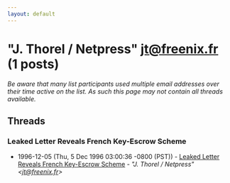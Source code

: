 ```yaml
---
layout: default
---
```


# "J. Thorel / Netpress" <jt@freenix.fr> (1 posts)

_Be aware that many list participants used multiple email addresses over their time active on the list. As such this page may not contain all threads available._

## Threads

### Leaked Letter Reveals French Key-Escrow Scheme
+ 1996-12-05 (Thu, 5 Dec 1996 03:00:36 -0800 (PST)) - [Leaked Letter Reveals French Key-Escrow Scheme](/archive/1996/12/fadc762f0fd2795284d7cad0303061d15676003355859331cd4d287c9e328d02) - _"J. Thorel / Netpress" \<jt@freenix.fr\>_


